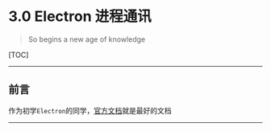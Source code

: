
# 3.0 Electron 进程通讯

> So begins a new age of knowledge


[TOC]

---

## 前言

   作为初学`Electron`的同学，[官方文档](https://Electronjs.org/)就是最好的文档
    
---

